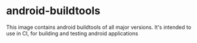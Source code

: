 # android-buildtools

This image contains android buildtools of all major versions.
It's intended to use in CI, for building and testing android applications
